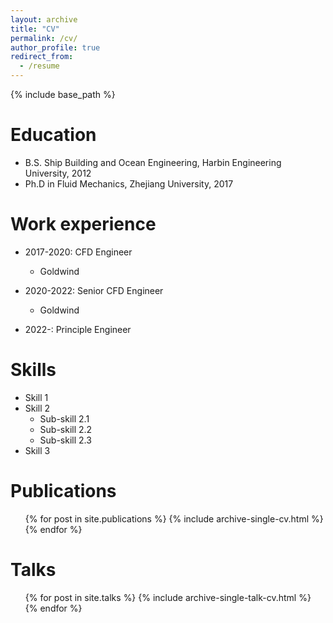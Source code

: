 ```yaml
---
layout: archive
title: "CV"
permalink: /cv/
author_profile: true
redirect_from:
  - /resume
---
```


{% include base_path %}

Education
======
* B.S. Ship Building and Ocean Engineering, Harbin Engineering University, 2012
* Ph.D in Fluid Mechanics, Zhejiang University, 2017

Work experience
======
* 2017-2020: CFD Engineer
  * Goldwind


* 2020-2022: Senior CFD Engineer
  * Goldwind
* 2022-: Principle Engineer
  
Skills
======
* Skill 1
* Skill 2
  * Sub-skill 2.1
  * Sub-skill 2.2
  * Sub-skill 2.3
* Skill 3

Publications
======
  <ul>{% for post in site.publications %}
    {% include archive-single-cv.html %}
  {% endfor %}</ul>
  
Talks
======
  <ul>{% for post in site.talks %}
    {% include archive-single-talk-cv.html %}
  {% endfor %}</ul>
  

